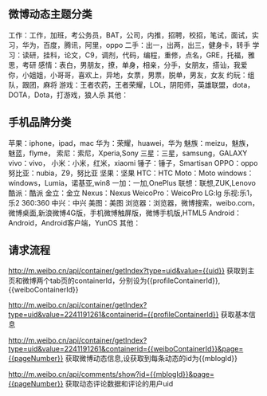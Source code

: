 

## 微博动态主题分类
工作：工作，加班，考公务员，BAT，公司，内推，招聘，校招，笔试，面试，实习，华为，百度，腾讯，阿里，oppo
二手：出一，出两，出三，健身卡，转手
学习：读研，挂科，论文，C9，调剂，代码，编程，重修，点名，GRE，托福，雅思，考研
感情：表白，男朋友，撩，单身，相亲，分手，女朋友，搭讪，我爱你，小姐姐，小哥哥，喜欢上，异地，女票，男票，脱单，男友，女友
约玩：组队，跟团，麻将
游戏：王者农药，王者荣耀，LOL，阴阳师，英雄联盟，dota，DOTA，Dota，打游戏，狼人杀
其他：


## 手机品牌分类
苹果：iphone，ipad，mac
华为：荣耀，huawei，华为
魅族：meizu，魅族，魅蓝，flyme，
索尼：索尼，Xperia,Sony
三星：三星，samsung，GALAXY
vivo：vivo，
小米：小米，红米，xiaomi
锤子：锤子，Smartisan
OPPO：oppo
努比亚：nubia，Z9，努比亚
坚果：坚果
HTC：HTC
Moto：Moto
windows：windows，Lumia，诺基亚,win8
一加：一加,OnePlus
联想：联想,ZUK,Lenovo
酷派：酷派
金立：金立
Nexus：Nexus
WeicoPro：WeicoPro
LG:lg
乐视:乐1，乐2
360:360
中兴：中兴
美图：美图
浏览器：浏览器，微博搜索，weibo.com，微博桌面,新浪微博4G版，手机微博触屏版，微博手机版,HTML5
Android：Android，Android客户端，YunOS
其他：


## 请求流程
http://m.weibo.cn/api/container/getIndex?type=uid&value={{uid}}
获取到主页和微博两个tab页的containerId，分别设为{{profileContainerId}},{{weiboContainerId}}

http://m.weibo.cn/api/container/getIndex?type=uid&value=2241191261&containerid={{profileContainerId}}
获取基本信息

http://m.weibo.cn/api/container/getIndex?type=uid&value=2241191261&containerid={{weiboContainerId}}&page={{pageNumber}}
获取微博动态信息,设获取到每条动态的id为{{mblogId}}

http://m.weibo.cn/api/comments/show?id={{mblogId}}&page={{pageNumber}}
获取动态评论数据和评论的用户uid




